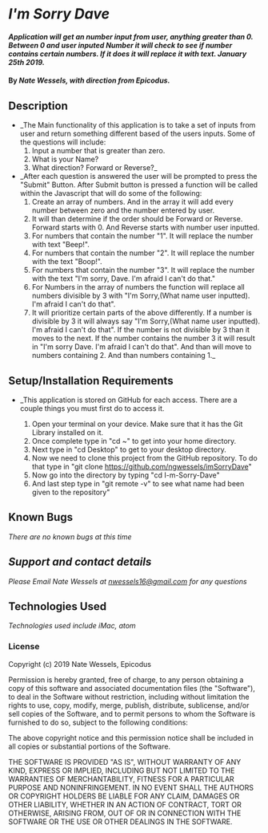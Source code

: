 # _I'm Sorry Dave_

#### _Application will get an  number input from user, anything greater than 0. Between 0 and user inputed Number it will check to see if number contains certain numbers. If it does it will replace it with text. January 25th 2019._

#### By _Nate Wessels, with direction from Epicodus._

## Description

* _The Main functionality of this application is to take a set of inputs from user and return something different based of the users inputs. Some of the questions will include:
  1. Input a number that is greater than zero.
  2. What is your Name?
  3. What direction? Forward or Reverse?_
* _After each question is answered the user will be prompted to press the "Submit" Button. After Submit button is pressed a function will be called within the Javascript that will do some of the following:
  1. Create an array of numbers. And in the array it will add every number between zero and the number entered by user.
  2. It will than determine if the order should be Forward or Reverse. Forward starts with 0. And Reverse starts with number user inputted.
  3. For numbers that contain the number "1". It will replace the number with text "Beep!".
  4. For numbers that contain the number "2". It will replace the number with the text "Boop!".
  5. For numbers that contain the number "3". It will replace the number with the text "I'm sorry, Dave. I'm afraid I can't do that."
  6. For Numbers in the array of numbers the function will replace all numbers divisible by 3 with "I'm Sorry,(What name user inputted). I'm afraid I can't do that".
  7. It will prioritize certain parts of the above differently. If a number is divisible by 3 it will always say "I'm Sorry,(What name user inputted). I'm afraid I can't do that". If the number is not divisible by 3 than it moves to the next. If the number contains the number 3 it will result in "I'm sorry Dave. I'm afraid I can't do that". And than will move to numbers containing 2. And than numbers containing 1._

## Setup/Installation Requirements

* _This application is stored on GitHub for each access. There are a couple things you must first do to access it.

  1. Open your terminal on your device. Make sure that it has the Git Library installed on it.
  2. Once complete type in "cd ~" to get into your home directory.
  3. Next type in "cd Desktop" to get to your desktop directory.
  4. Now we need to clone this project from the GitHub repository. To do that type in "git clone https://github.com/ngwessels/imSorryDave"
  5. Now go into the directory by typing "cd I-m-Sorry-Dave"
  6. And last step type in "git remote -v" to see what name had been given to the repository"

## Known Bugs

_There are no known bugs at this time_

## _Support and contact details_

_Please Email Nate Wessels at nwessels16@gmail.com for any questions_

## Technologies Used

_Technologies used include iMac, atom_

### License

Copyright (c) 2019 Nate Wessels, Epicodus

Permission is hereby granted, free of charge, to any person obtaining a copy of this software and associated documentation files (the "Software"), to deal in the Software without restriction, including without limitation the rights to use, copy, modify, merge, publish, distribute, sublicense, and/or sell copies of the Software, and to permit persons to whom the Software is furnished to do so, subject to the following conditions:

The above copyright notice and this permission notice shall be included in all copies or substantial portions of the Software.

THE SOFTWARE IS PROVIDED "AS IS", WITHOUT WARRANTY OF ANY KIND, EXPRESS OR IMPLIED, INCLUDING BUT NOT LIMITED TO THE WARRANTIES OF MERCHANTABILITY, FITNESS FOR A PARTICULAR PURPOSE AND NONINFRINGEMENT. IN NO EVENT SHALL THE AUTHORS OR COPYRIGHT HOLDERS BE LIABLE FOR ANY CLAIM, DAMAGES OR OTHER LIABILITY, WHETHER IN AN ACTION OF CONTRACT, TORT OR OTHERWISE, ARISING FROM, OUT OF OR IN CONNECTION WITH THE SOFTWARE OR THE USE OR OTHER DEALINGS IN THE SOFTWARE.
